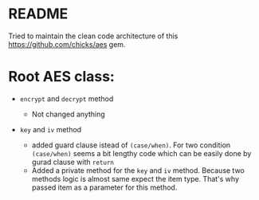 # README

Tried to maintain the clean code architecture of this https://github.com/chicks/aes gem.

# Root AES class:

* `encrypt` and `decrypt` method
  - Not changed anything

* `key` and `iv` method
  - added guard clause istead of `(case/when)`. For two condition `(case/when)` seems a bit lengthy code which can be easily done by gurad clause with `return`
  - Added a private method for the `key` and `iv` method. Because two methods logic is almost same expect the item type. That's why passed item as a parameter for this method.
